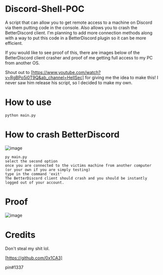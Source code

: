 # Discord-Shell-POC
A script that can allow you to get remote access to a machine on Discord via them putting code in the console. Also allows you to crash the BetterDiscord client. I'm planning to add more connection methods along with a way to put this code in a BetterDiscord plugin so it can be more efficient.

If you would like to see proof of this, there are images below of the BetterDiscord client crasher and proof of me getting full access to my PC from another OS.

Shout out to [https://www.youtube.com/watch?v=RgBPo5i0T9Q&ab_channel=HellSec] for giving me the idea to make this! I never saw him release his script, so I decided to make my own.

# How to use
```
python main.py
```
# How to crash BetterDiscord
![image](https://user-images.githubusercontent.com/78043996/117033138-0b025300-ac8d-11eb-8531-2b07d3a27289.png)
```
py main.py
select the second option
once you are connected to the victims machine from another computer (or your own if you are simply testing)
type in the command 'exit'
The BetterDiscord client should crash and you should be instantly logged out of your account.
```

# Proof
![image](https://user-images.githubusercontent.com/78043996/117033909-c3c89200-ac8d-11eb-82d6-9d55bece837f.png)

# Credits
Don't steal my shit lol.

[https://github.com/0x1CA3]

pin#1337
